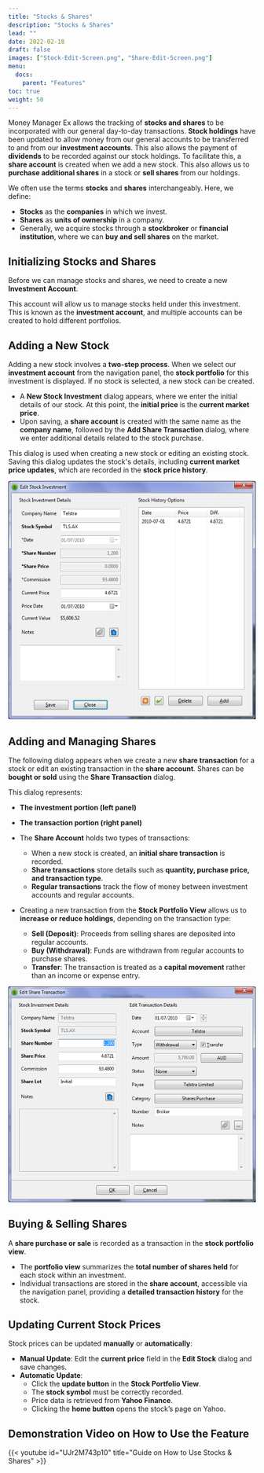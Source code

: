 ```yaml
---
title: "Stocks & Shares"
description: "Stocks & Shares"
lead: ""
date: 2022-02-18
draft: false
images: ["Stock-Edit-Screen.png", "Share-Edit-Screen.png"]
menu:
  docs:
    parent: "Features"
toc: true
weight: 50
---
```


Money Manager Ex allows the tracking of **stocks and shares** to be incorporated with our general day-to-day transactions. **Stock holdings** have been updated to allow money from our general accounts to be transferred to and from our **investment accounts**. This also allows the payment of **dividends** to be recorded against our stock holdings. To facilitate this, a **share account** is created when we add a new stock. This also allows us to **purchase additional shares** in a stock or **sell shares** from our holdings.

We often use the terms **stocks** and **shares** interchangeably. Here, we define:

- **Stocks** as the **companies** in which we invest.
- **Shares** as **units of ownership** in a company.
- Generally, we acquire stocks through a **stockbroker** or **financial institution**, where we can **buy and sell shares** on the market.

## Initializing Stocks and Shares

Before we can manage stocks and shares, we need to create a new **Investment Account**.

This account will allow us to manage stocks held under this investment. This is known as the **investment account**, and multiple accounts can be created to hold different portfolios.

## Adding a New Stock

Adding a new stock involves a **two-step process**. When we select our **investment account** from the navigation panel, the **stock portfolio** for this investment is displayed. If no stock is selected, a new stock can be created.

- A **New Stock Investment** dialog appears, where we enter the initial details of our stock. At this point, the **initial price** is the **current market price**.
- Upon saving, a **share account** is created with the same name as the **company name**, followed by the **Add Share Transaction** dialog, where we enter additional details related to the stock purchase.

This dialog is used when creating a new stock or editing an existing stock. Saving this dialog updates the stock's details, including **current market price updates**, which are recorded in the **stock price history**.

![](Stock-Edit-Screen.png)

## Adding and Managing Shares 

The following dialog appears when we create a new **share transaction** for a stock or edit an existing transaction in the **share account**. Shares can be **bought or sold** using the **Share Transaction** dialog.

This dialog represents:
- **The investment portion (left panel)**
- **The transaction portion (right panel)**

- The **Share Account** holds two types of transactions:
    - When a new stock is created, an **initial share transaction** is recorded.
    - **Share transactions** store details such as **quantity, purchase price, and transaction type**.
    - **Regular transactions** track the flow of money between investment accounts and regular accounts.
- Creating a new transaction from the **Stock Portfolio View** allows us to **increase or reduce holdings**, depending on the transaction type:
    - **Sell (Deposit)**: Proceeds from selling shares are deposited into regular accounts.
    - **Buy (Withdrawal)**: Funds are withdrawn from regular accounts to purchase shares.
    - **Transfer**: The transaction is treated as a **capital movement** rather than an income or expense entry.

![](Share-Edit-Screen.png)

## Buying & Selling Shares

A **share purchase or sale** is recorded as a transaction in the **stock portfolio view**. 

- The **portfolio view** summarizes the **total number of shares held** for each stock within an investment.
- Individual transactions are stored in the **share account**, accessible via the navigation panel, providing a **detailed transaction history** for the stock.

## Updating Current Stock Prices

Stock prices can be updated **manually** or **automatically**:

- **Manual Update**: Edit the **current price** field in the **Edit Stock** dialog and save changes.
- **Automatic Update**:
  - Click the **update button** in the **Stock Portfolio View**.
  - The **stock symbol** must be correctly recorded.
  - Price data is retrieved from **Yahoo Finance**.
  - Clicking the **home button** opens the stock’s page on Yahoo.

## Demonstration Video on How to Use the Feature

{{< youtube id="UJr2M743p10" title="Guide on How to Use Stocks & Shares" >}}
